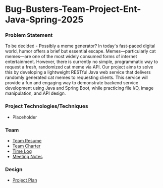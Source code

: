 # Bug-Busters-Team-Project-Ent-Java-Spring-2025

### Problem Statement
To be decided - Possibly a meme generator?
In today's fast-paced digital world, humor offers a brief but essential escape. Memes—particularly cat memes—are one of the most widely consumed forms of internet entertainment. However, there is currently no simple, programmatic way to request a fresh, randomized cat meme via API. Our project aims to solve this by developing a lightweight RESTful Java web service that delivers randomly generated cat memes to requesting clients. This service will provide a fun and engaging way to demonstrate backend service development using Java and Spring Boot, while practicing file I/O, image manipulation, and API design.
### Project Technologies/Techniques 
- Placeholder
### Team
- [Team Resume](team/team-resume.md)
- [Team Charter](team/team-charter.md)
- [Time Log](team/timelog.md)
- [Meeting Notes](team/team-meetings.md)
### Design
- [Project Plan](design/placeholder.md)